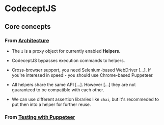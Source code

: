 # CodeceptJS

## Core concepts

### From [Architecture](https://codecept.io/basics/#architecture)

- The `I` is a proxy object for currently enabled **Helpers**.

- CodeceptJS bypasses execution commands to helpers.

- Cross-browser support, you need Selenium-based WebDriver [...]. If you're interesed in speed - you should use Chrome-based Puppeteer.

- All helpers share the same API [...]. However [...] they are not guaranteed to be compatible with each other.

- We can use different assertion libraries like `chai`, but it's recommeded to put then into a helper for further reuse.

### From [Testing with Puppeteer](https://codecept.io/puppeteer/)
